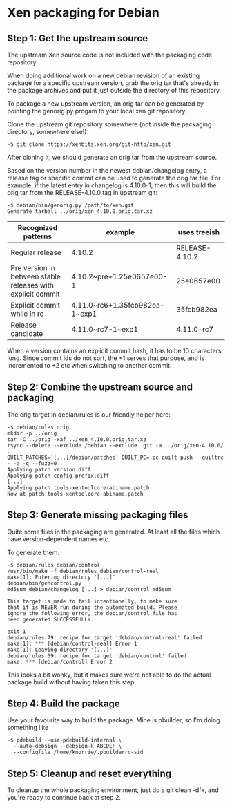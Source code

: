Xen packaging for Debian
========================

Step 1: Get the upstream source
-------------------------------

The upstream Xen source code is not included with the packaging code
repository.

When doing additional work on a new debian revision of an existing package for
a specific upstream version, grab the orig tar that's already in the package
archives and put it just outside the directory of this repository.

To package a new upstream version, an orig tar can be generated by pointing the
genorig.py progam to your local xen git repository.

Clone the upstream git repository somewhere (not inside the packaging
directory, somewhere else!):

    -$ git clone https://xenbits.xen.org/git-http/xen.git

After cloning it, we should generate an orig tar from the upstream source.

Based on the version number in the newest debian/changelog entry, a release tag
or specific commit can be used to generate the orig tar file. For example, if
the latest entry in changelog is 4.10.0-1, then this will build the orig tar
from the RELEASE-4.10.0 tag in upstream git:

    -$ debian/bin/genorig.py /path/to/xen.git
    Generate tarball ../orig/xen_4.10.0.orig.tar.xz

| **Recognized patterns**  | example | uses treeish |
|--------|------|------|
| Regular release | 4.10.2 | RELEASE-4.10.2 |
| Pre version in between stable releases with explicit commit | 4.10.2~pre+1.25e0657e00-1 | 25e0657e00 |
| Explicit commit while in rc | 4.11.0~rc6+1.35fcb982ea-1~exp1 | 35fcb982ea |
| Release candidate | 4.11.0~rc7-1~exp1 | 4.11.0-rc7 |

When a version contains an explicit commit hash, it has to be 10 characters long. Since commit ids do not sort, the +1 serves that purpose, and is incremented to +2 etc when switching to another commit.

Step 2: Combine the upstream source and packaging
-------------------------------------------------

The orig target in debian/rules is our friendly helper here:

    -$ debian/rules orig
    mkdir -p ../orig
    tar -C ../orig -xaf ../xen_4.10.0.orig.tar.xz
    rsync --delete --exclude /debian --exclude .git -a ../orig/xen-4.10.0/ .
    QUILT_PATCHES='[...]/debian/patches' QUILT_PC=.pc quilt push --quiltrc - -a -q --fuzz=0
    Applying patch version.diff
    Applying patch config-prefix.diff
    [...]
    Applying patch tools-xentoolcore-abiname.patch
    Now at patch tools-xentoolcore-abiname.patch

Step 3: Generate missing packaging files
----------------------------------------

Quite some files in the packaging are generated. At least all the files which
have version-dependent names etc.

To generate them:

    -$ debian/rules debian/control
    /usr/bin/make -f debian/rules debian/control-real
    make[1]: Entering directory '[...]'
    debian/bin/gencontrol.py
    md5sum debian/changelog [...] > debian/control.md5sum

    This target is made to fail intentionally, to make sure
    that it is NEVER run during the automated build. Please
    ignore the following error, the debian/control file has
    been generated SUCCESSFULLY.

    exit 1
    debian/rules:79: recipe for target 'debian/control-real' failed
    make[1]: *** [debian/control-real] Error 1
    make[1]: Leaving directory '[...]'
    debian/rules:69: recipe for target 'debian/control' failed
    make: *** [debian/control] Error 2

This looks a bit wonky, but it makes sure we're not able to do the actual
package build without having taken this step.

Step 4: Build the package
-------------------------

Use your favourite way to build the package. Mine is pbuilder, so I'm doing
something like

    -$ pdebuild --use-pdebuild-internal \
      --auto-debsign --debsign-k ABCDEF \
      --configfile /home/knorrie/.pbuilderrc-sid

Step 5: Cleanup and reset everything
------------------------------------

To cleanup the whole packaging environment, just do a git clean -dfx, and
you're ready to continue back at step 2.
